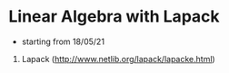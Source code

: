 # Linear Algebra with Lapack
- starting from 18/05/21

1. Lapack (http://www.netlib.org/lapack/lapacke.html)
